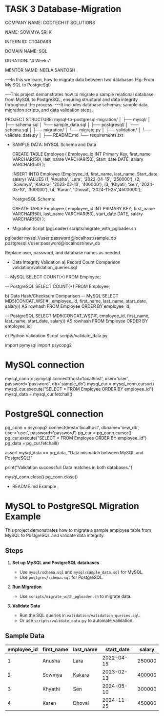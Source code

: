 # TASK 3 Database-Migration

COMPANY NAME: CODTECH IT SOLUTIONS

NAME: SOWMYA SRI K

INTERN ID: CT04DA63

DOMAIN NAME: SQL

DURATION: "4 Weeks"

MENTOR NAME: NEELA SANTOSH

---In this we learn, how to migrate data between two databases (Eg: From My SQL to PostgreSql)

---This project demonstrates how to migrate a sample relational database from MySQL to PostgreSQL, ensuring structural and data integrity throughout the process. 
---It includes database schemas, sample data, migration scripts, and data validation steps.

PROJECT STRUCTURE:
mysql-to-postgresql-migration/
│
├── mysql/
│   ├── schema.sql
│   └── sample_data.sql
│
├── postgresql/
│   └── schema.sql
│
├── migration/
│   └── migrate.py
│
├── validation/
│   └── validate_data.py
│
├── README.md
└── requirements.txt

* SAMPLE DATA:
  MYSQL Schema and Data

  CREATE TABLE Employee (
  Employee_id INT Primary Key,
  first_name VARCHAR(50),
  last_name VARCHAR(50),
  Start_date DATE,
  salary VARCHAR(50)
  );

  INSERT INTO Employee (Employee_id, first_name, last_name, Start_date, salary) VALUES
  (1, 'Anusha', 'Lara', '2022-04-15', '250000'),
  (2, 'Sowmya', 'Kakara', '2023-02-13', '400000'),
  (3, 'Khyati', 'Sen', '2024-05-10', '300000'),
  (4, 'Karan', 'Dhoval', '2024-11-25','4500000');

  PostgreSQL Schema:

  CREATE TABLE Employee (
  employee_id INT PRIMARY KEY,
  first_name VARCHAR(50),
  last_name VARCHAR(50),
  start_date DATE,
  salary VARCHAR(50)
  );

* Migration Script (pgLoader)
scripts/migrate_with_pgloader.sh

pgloader mysql://user:password@localhost/sample_db \
         postgresql://user:password@localhost/new_db

Replace user, password, and database names as needed.

* Data Integrity Validation
a) Record Count Comparison
validation/validation_queries.sql

-- MySQL
SELECT COUNT(*) FROM Employee;

-- PostgreSQL
SELECT COUNT(*) FROM Employee;

b) Data Hash/Checksum Comparison
-- MySQL
SELECT MD5(CONCAT_WS('#', employee_id, first_name, last_name, start_date, salary)) AS rowhash FROM Employee ORDER BY employee_id;

-- PostgreSQL
SELECT MD5(CONCAT_WS('#', employee_id, first_name, last_name, start_date, salary)) AS rowhash FROM Employee ORDER BY employee_id;

c) Python Validation Script
scripts/validate_data.py

import pymysql
import psycopg2

# MySQL connection
mysql_conn = pymysql.connect(host='localhost', user='user', password='password', db='sample_db')
mysql_cur = mysql_conn.cursor()
mysql_cur.execute("SELECT * FROM Employee ORDER BY employee_id")
mysql_data = mysql_cur.fetchall()

# PostgreSQL connection
pg_conn = psycopg2.connect(host='localhost', dbname='new_db', user='user', password='password')
pg_cur = pg_conn.cursor()
pg_cur.execute("SELECT * FROM Employee ORDER BY employee_id")
pg_data = pg_cur.fetchall()

assert mysql_data == pg_data, "Data mismatch between MySQL and PostgreSQL!"

print("Validation successful: Data matches in both databases.")

mysql_conn.close()
pg_conn.close()

* README.md Example
# MySQL to PostgreSQL Migration Example

This project demonstrates how to migrate a sample employee table from MySQL to PostgreSQL and validate data integrity.

## Steps

1. **Set up MySQL and PostgreSQL databases**
   - Use `mysql/schema.sql` and `mysql/sample_data.sql` for MySQL.
   - Use `postgres/schema.sql` for PostgreSQL.

2. **Run Migration**
   - Use `scripts/migrate_with_pgloader.sh` to migrate data.

3. **Validate Data**
   - Run the SQL queries in `validation/validation_queries.sql`.
   - Or use `scripts/validate_data.py` to automate validation.

## Sample Data

| employee_id | first_name | last_name   | start_date  | salary  |
|-------------|------------|--------------|-------------|----------
| 1           | Anusha     |    Lara      | 2022-04-15  | 250000  |
| 2           | Sowmya     | Kakara       | 2023-02-13  | 400000  |
| 3           | Khyathi    |Sen           | 2024-05-10  | 300000  |
| 4           | Karan      | Dhoval       | 2024-11-25  | 450000  |




  
  
